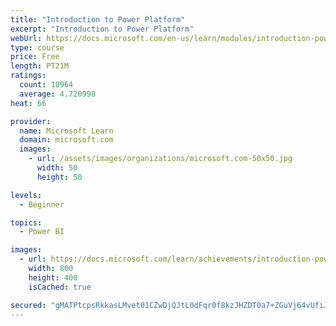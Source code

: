 ```yaml
---
title: "Introduction to Power Platform"
excerpt: "Introduction to Power Platform"
webUrl: https://docs.microsoft.com/en-us/learn/modules/introduction-power-platform/
type: course
price: Free
length: PT21M
ratings:
  count: 18964
  average: 4.720998
heat: 66

provider:
  name: Microsoft Learn
  domain: microsoft.com
  images:
    - url: /assets/images/organizations/microsoft.com-50x50.jpg
      width: 50
      height: 50

levels:
  - Beginner

topics:
  - Power BI

images:
  - url: https://docs.microsoft.com/learn/achievements/introduction-power-platform-social.png
    width: 800
    height: 400
    isCached: true

secured: "gMATPtcpsRkkasLMvet01CZwDjQJtL0dFqr0f8kzJHZDT0a7+ZGuVj64vUfiJNbMjejL20J6cIvQWpnrIWk+qPdnRAfdrFSl1x6rGZxQf7Vz+tKy1+2gN+ETGi1OVEWXDsHC+rBSETzsg4GJtUBwjqcurZa5XTYpgFAUku+l6KqB/JH8fnhbF61NaIBvaTIvCDJiuN6ojPRdR2C7jUBrt+B0veA1X0xUR5XHGwxu86Ntj5j97lfyQpgfEAreBPTsFxkk413YAx1hd3+b8lzzTYZtQp2TQ4rtrncYflb72utR1eAzZTz9tIxGhqZiptgRLoFknmTtYZcpCtaDbdMKDXvILbym/PB5YOImqkI/J+xNs8//qu231Ku1SB1pojs7ke0FRNJoP+NCJnHQsJpnykGVeDLkz2QXptF86q8e7iX+gRT8aOdjM73IBGmjyGPf;jETYcsmE3e8CBhSdig8HUA=="
---
```


